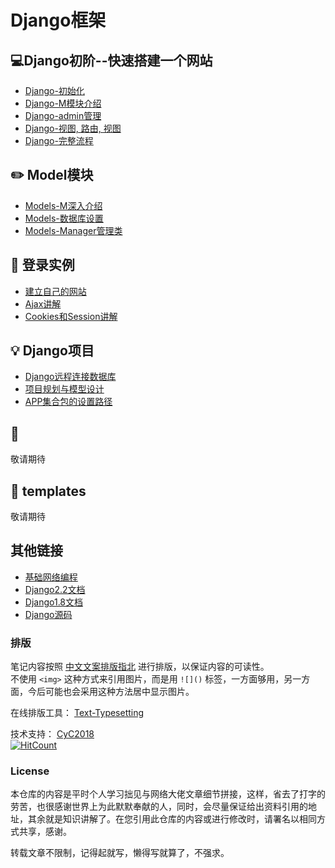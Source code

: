 Django框架 
=====

## :computer:Django初阶--快速搭建一个网站  
- [Django-初始化](https://github.com/KissMyLady/Django/blob/master/Note/django_base_operating.md)  
- [Django-M模块介绍](https://github.com/KissMyLady/Django/blob/master/Note/django_base_operating2.md)   
- [Django-admin管理](https://github.com/KissMyLady/Django/blob/master/Note/django_base_operating3.md)
- [Django-视图, 路由, 视图](https://github.com/KissMyLady/Django/blob/master/Note/django_base_operating4.md)  
- [Django-完整流程](https://github.com/KissMyLady/Django/blob/master/Note/django_base_operating5.md)

## :pencil2: Model模块  
- [Models-M深入介绍](https://github.com/KissMyLady/Django/blob/master/Note/Models_deep_sty.md) 
- [Models-数据库设置](https://github.com/KissMyLady/Django/blob/master/Note/Models_mysql.md)  
- [Models-Manager管理类](https://github.com/KissMyLady/Django/blob/master/Note/Models_Manager.md)  

## :floppy_disk: 登录实例  
 - [建立自己的网站](https://github.com/KissMyLady/Django/blob/master/Note/LOGIN_POST.md)  
 - [Ajax讲解](https://github.com/KissMyLady/Django/blob/master/Note/LOGIN_AJAX.md)
 - [Cookies和Session讲解](https://github.com/KissMyLady/Django/blob/master/Note/LOGIN_SESSION.md)   

## :bulb: Django项目  
 - [Django远程连接数据库](https://github.com/KissMyLady/Django/blob/master/Note/django_hight_items.md)  
 - [项目规划与模型设计](https://github.com/KissMyLady/Django/blob/master/Note/django_height_mysqlset.md)   
 - [APP集合包的设置路径](https://github.com/KissMyLady/Django/blob/master/Note/django_height_package.md)  
 
## :watermelon:
敬请期待

## :wrench: templates  
敬请期待

## 其他链接  
- [基础网络编程](https://github.com/KissMyLady/Web-of-Python)  
- [Django2.2文档](http://www.liujiangblog.com/course/django/89)  
- [Django1.8文档](https://yiyibooks.cn/xx/django_182/index.html)  
- [Django源码](https://github.com/django/django)  

### 排版    

笔记内容按照 [中文文案排版指北](https://github.com/sparanoid/chinese-copywriting-guidelines) 进行排版，以保证内容的可读性。  
不使用 `<img>` 这种方式来引用图片，而是用 `![]()` 标签，一方面够用，另一方面，今后可能也会采用这种方法居中显示图片。  

在线排版工具： [Text-Typesetting](https://github.com/CyC2018/Text-Typesetting)  

技术支持： [CyC2018](https://github.com/CyC2018/Text-Typesetting)  
[![HitCount](http://hits.dwyl.io/Kiss_My_Lady/Django.svg)](http://hits.dwyl.io/Kiss_My_Lady/Django)
### License  
本仓库的内容是平时个人学习拙见与网络大佬文章细节拼接，这样，省去了打字的劳苦，也很感谢世界上为此默默奉献的人，同时，会尽量保证给出资料引用的地址，其余就是知识讲解了。在您引用此仓库的内容或进行修改时，请署名以相同方式共享，感谢。  

转载文章不限制，记得起就写，懒得写就算了，不强求。  
